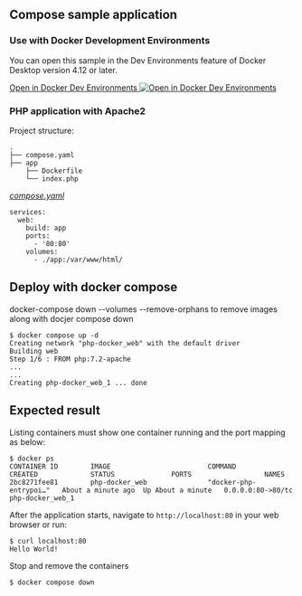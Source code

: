 ## Compose sample application

### Use with Docker Development Environments

You can open this sample in the Dev Environments feature of Docker Desktop version 4.12 or later.

[Open in Docker Dev Environments <img src="../open_in_new.svg" alt="Open in Docker Dev Environments" align="top"/>](https://open.docker.com/dashboard/dev-envs?url=https://github.com/docker/awesome-compose/tree/master/apache-php)

### PHP application with Apache2

Project structure:

```
.
├── compose.yaml
├── app
    ├── Dockerfile
    └── index.php

```

[_compose.yaml_](compose.yaml)

```
services:
  web:
    build: app
    ports:
      - '80:80'
    volumes:
      - ./app:/var/www/html/
```

## Deploy with docker compose

docker-compose down --volumes --remove-orphans to remove images along with docjer compose down

```
$ docker compose up -d
Creating network "php-docker_web" with the default driver
Building web
Step 1/6 : FROM php:7.2-apache
...
...
Creating php-docker_web_1 ... done

```

## Expected result

Listing containers must show one container running and the port mapping as below:

```
$ docker ps
CONTAINER ID        IMAGE                        COMMAND                  CREATED             STATUS              PORTS                  NAMES
2bc8271fee81        php-docker_web               "docker-php-entrypoi…"   About a minute ago  Up About a minute   0.0.0.0:80->80/tc    php-docker_web_1
```

After the application starts, navigate to `http://localhost:80` in your web browser or run:

```
$ curl localhost:80
Hello World!
```

Stop and remove the containers

```
$ docker compose down
```
